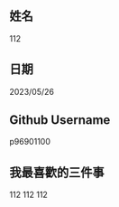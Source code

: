 姓名
----
112

日期
----
2023/05/26

Github Username
---------------
p96901100

我最喜歡的三件事
---------------
112 112 112